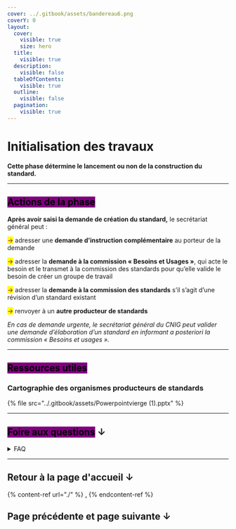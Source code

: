 ```yaml
---
cover: ../.gitbook/assets/bandereau6.png
coverY: 0
layout:
  cover:
    visible: true
    size: hero
  title:
    visible: true
  description:
    visible: false
  tableOfContents:
    visible: true
  outline:
    visible: false
  pagination:
    visible: true
---
```


# Initialisation des travaux

**Cette phase détermine le lancement ou non de la construction du standard.**

***



## <mark style="background-color:purple;">Actions de la phase</mark>&#x20;



**Après avoir saisi la demande de création du standard,** le secrétariat général peut :&#x20;

<mark style="color:purple;">→</mark>  adresser une **demande d’instruction complémentaire** au porteur de la demande

<mark style="color:purple;">→</mark>  adresser la **demande à la commission « Besoins et Usages »**, qui acte le besoin et le transmet à la commission des standards pour qu’elle valide le besoin de créer un groupe de travail

<mark style="color:purple;">→</mark>  adresser la **demande à la commission des standards** s’il s’agit d’une révision d’un standard existant

<mark style="color:purple;">→</mark>  renvoyer à un **autre producteur de standards**

_En cas de demande urgente, le secrétariat général du CNIG peut valider une demande d’élaboration d’un standard en informant a posteriori la commission « Besoins et usages »._

***



## <mark style="background-color:purple;">Ressources utiles</mark>

### Cartographie des organismes producteurs de standards

{% file src="../.gitbook/assets/Powerpointvierge (1).pptx" %}

***



## <mark style="background-color:purple;">Foire aux questions</mark> ↓

<details>

<summary>FAQ </summary>

#### Qui sont les producteurs de standards et où les trouver ? <a href="#comment-gerer-github" id="comment-gerer-github"></a>

Référez-vous à la cartographie des organismes producteurs de standards, disponible dans les ressources utiles.

</details>

***



## Retour à la page d'accueil ↓

{% content-ref url="./" %}
[.](./)
{% endcontent-ref %}

## Page précédente et page suivante ↓
